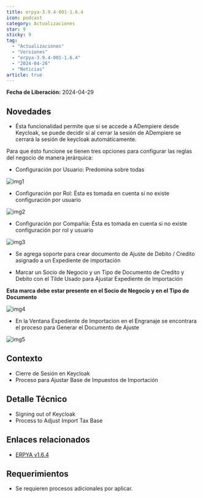 ```yaml
---
title: erpya-3.9.4-001-1.6.4
icon: podcast
category: Actualizaciones
star: 9
sticky: 9
tag:
  - "Actualizaciones"
  - "Versiones"
  - "erpya-3.9.4-001-1.6.4"
  - "2024-04-26"
  - "Noticias"
article: true
---
```


**Fecha de Liberación:** 2024-04-29

## Novedades

- Ésta funcionalidad permite que si se accede a ADempiere desde Keycloak, se puede decidir si al cerrar la sesión de ADempiere se cerrará la sesión de keycloak automáticamente.

Para que ésto funcione se tienen tres opciones para configurar las reglas del negocio de manera jerárquica:

- Configuración por Usuario: Predomina sobre todas

![img1](/assets/img/downloads/updates/resources/adempiere-patch-zk-1.6.4-img1.png)

- Configuración por Rol: Ésta es tomada en cuenta si no existe configuración por usuario

![img2](/assets/img/downloads/updates/resources/adempiere-patch-zk-1.6.4-img2.png)

- Configuración por Compañía: Ésta es tomada en cuenta si no existe configuración por rol y usuario

![img3](/assets/img/downloads/updates/resources/adempiere-patch-zk-1.6.4-img3.png)

- Se agrega soporte para crear documento de Ajuste de Debito / Credito asignado a un Expediente de importación

- Marcar un Socio de Negocio y un Tipo de Documento de Credito y Debito con el Tilde Usado para Ajustar Expediente de Importación

**Esta marca debe estar presente en el Socio de Negocio y en el Tipo de Documento**

![img4](/assets/img/downloads/updates/resources/adempiere-patch-zk-1.6.4-img4.png)

- En la Ventana Expediente de Importacion en el Engranaje se encontrara el proceso para Generar el Documento de Ajuste

![img5](/assets/img/downloads/updates/resources/adempiere-patch-zk-1.6.4-img5.png)

## Contexto

- Cierre de Sesión en Keycloak
- Proceso para Ajustar Base de Impuestos de Importación

## Detalle Técnico

- Signing out of Keycloak
- Process to Adjust Import Tax Base

## Enlaces relacionados

- [ERPYA v1.6.4](https://github.com/erpya/adempiere_patch_zk/releases/tag/1.6.4)

## Requerimientos

- Se requieren procesos adicionales por aplicar.
